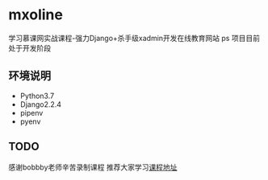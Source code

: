 # mxoline
学习慕课网实战课程-强力Django+杀手级xadmin开发在线教育网站
ps 项目目前处于开发阶段

## 环境说明
* Python3.7
* Django2.2.4
* pipenv
* pyenv

## TODO
感谢bobbby老师辛苦录制课程 推荐大家学习[课程地址](https://coding.imooc.com/class/368.html)




